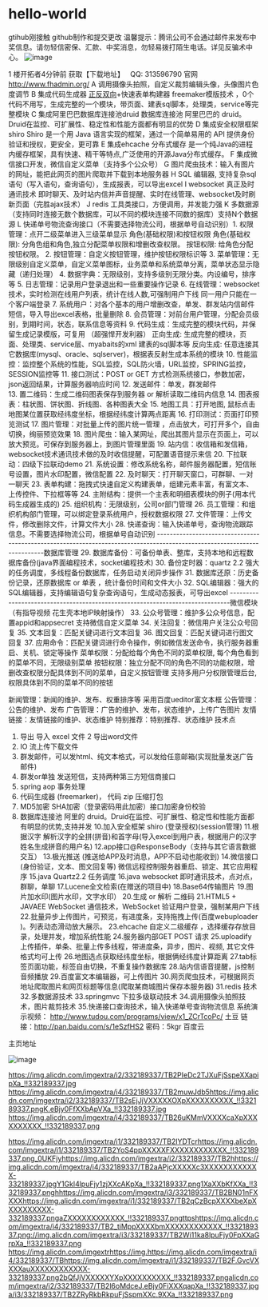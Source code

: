 # hello-world
gtihub刚接触
github制作和提交更改
温馨提示：腾讯公司不会通过邮件来发布中奖信息。请勿轻信密保、汇款、中奖消息，勿轻易拨打陌生电话。详见反骗术中心。
![image](https://img.alicdn.com/imgextra/i3/332189337/TB2ZRyRkbRkpuFjSspmXXc.9XXa_!!332189337.png)

1 楼开拓者4分钟前
获取【下载地址】   QQ: 313596790
官网 http://www.fhadmin.org/
A 调用摄像头拍照，自定义裁剪编辑头像，头像图片色度调节
B 集成代码生成器 [正反双向](单表、主表、明细表、树形表，快速开发利器)+快速表单构建器
freemaker模版技术 ，0个代码不用写，生成完整的一个模块，带页面、建表sql脚本，处理类，service等完整模块
C 集成阿里巴巴数据库连接池druid  数据库连接池  阿里巴巴的 druid。Druid在监控、可扩展性、稳定性和性能方面都有明显的优势
D 集成安全权限框架shiro
  Shiro 是一个用 Java 语言实现的框架，通过一个简单易用的 API 提供身份验证和授权，更安全，更可靠
E 集成ehcache 分布式缓存
  是一个纯Java的进程内缓存框架，具有快速、精干等特点,广泛使用的开源Java分布式缓存。
F 集成微信接口开发，微信自定义菜单（支持多个公众号）
G 图片爬虫技术：输入有图片的网址，能把此网页的图片爬取并下载到本地服务器
H SQL 编辑器, 支持复杂sql语句（写入语句，查询语句），生成报表，可以导出excel
I  websocket 真正及时通讯技术
  即时聊天、及时站内信并声音提醒、实时在线管理、websocket及时刷新页面（完胜ajax技术）
J  redis 工具类接口，方便调用，并发能力强
K 多数据源（支持同时连接无数个数据库，可以不同的模块连接不同数的据库）支持N个数据源
L  快递单号物流查询接口（不需要选择物流公司，根据单号自动识别）1.   权限管理：点开二级菜单进入三级菜单显示 角色(基础权限)和按钮权限
      角色(基础权限): 分角色组和角色,独立分配菜单权限和增删改查权限。
      按钮权限: 给角色分配按钮权限。
2.   按钮管理：自定义按钮管理，维护按钮权限标识等
3.   菜单管理：无限级别自定义菜单，自定义菜单图标，业务菜单和系统菜单分离，菜单状态显示隐藏（递归处理）
4.   数据字典：无限级别，支持多级别无限分类。内设编号，排序等
5.   日志管理：记录用户登录退出和一些重要操作记录
6.   在线管理：websocket技术，实时检测在线用户列表，统计在线人数,可强制用户下线 同一用户只能在一个客户端登录
7.   系统用户：对各个基本的用户增删改查，单发、群发站内信邮件短信，导入导出excel表格，批量删除
8.   会员管理：对前台用户管理，分配会员级别，到期时间，状态，联系信息等资料
9.   代码生成：生成完整的模块代码，并保留生成记录模版，可复用 （超强悍开发利器） 
       正向生成:  生成完整的模块，页面、处理类、service层、myabaits的xml 建表的sql脚本等
       反向生成:  任意连接其它数据库(mysql、oracle、sqlserver)，根据表反射生成本系统的模块
10. 性能监控：监控整个系统的性能，SQL监控，SQL防火墙，URL监控，SPRING监控，SESSION监控等
11. 接口测试：POST or GET 方式检测系统接口，参数加密，json返回结果，计算服务器响应时间
12. 发送邮件：单发，群发邮件  
13. 置二维码：生成二维码图表保存到服务器 or  解析读取二维码内信息 
14. 图表报表：柱状图、饼状图、折线图、各种图表大全
15. 地图工具：打开地图, 鼠标点击地图某位置获取经纬度坐标，根据经纬度计算两点距离
16. 打印测试：页面打印预览测试
17. 图片管理：对批量上传的图片统一管理 ，点击放大，可打开多个，自由切换，绚丽预览效果
18. 图片爬虫：输入某网址，爬出其图片显示在页面上，可以放大预览。可保存到服务器上，到图片管理里面
19. 站内信：收信箱和发信箱， websocket技术通讯技术做的及时收信提醒，可配置语音提示来信 
20. 下拉联动：四级下拉联动demo
21. 系统设置：修改系统名称，邮件服务器配置，短信账号设置，图片水印配置，微信配置
22. 及时聊天：打开聊天窗口，可群聊、一对一聊天
23. 表单构建：拖拽式快速自定义构建表单，组建元素丰富，有富文本、上传控件、下拉框等等
24. 主附结构：提供一个主表和明细表模块的例子(用本代码生成器生成的)
25. 组织机构：无限级别，公司or部门管理
26. 员工管理：和组织机构部门管理，可以绑定登录系统用户，授权数据权限
27. 文件管理：上传文件，修改删除文件，计算文件大小
28. 快递查询：输入快递单号，查询物流跟踪信息。不需要选择物流公司，根据单号自动识别
  -------------------------------------------------------------------------------------------------------------------------数据库管理
29. 数据库备份：可备份单表、整库，支持本地和远程数据库备份(java界面编程技术，socket编程技术)
30. 备份定时器：quartz 2.2 强大的任务调度，多线程备份数据库，任务启动关闭异步操作
31. 数据库还原：历史备份记录，还原数据库 or 单表 ，统计备份时间和文件大小
32. SQL编辑器：强大的SQL编辑器，支持编辑语句复杂查询语句，生成动态报表，可导出excel
------------------------------------------------------------------------------微信模块  （有指导视频  花生壳本地IP映射操作）
33. 公众号管理：维护多公众号信息，配置appid和appsecret 支持微信自定义菜单
34. 关注回复：微信用户关注公众号回复
35. 文本回复：匹配关键词进行文本回复
36. 图文回复：匹配关键词进行图文回复
37. 应用命令：匹配关键词进行命令操作，例如微信发送命令，执行服务器重启、关机、锁定等操作
菜单权限：分配给每个角色不同的菜单权限, 每个角色看到的菜单不同，无限级别菜单
按钮权限：独立分配不同的角色不同的功能权限，增删改查权限分配具体到不同的菜单，自定义按钮管理
支持多用户分权限管理后台,  权限具体到不同的菜单不同的按钮

新闻管理：新闻的维护、发布、权重排序等 采用百度ueditor富文本框
公告管理：公告的维护、发布
广告管理：广告的维护、发布，状态维护，上传广告图片
友情链接：友情链接的维护、状态维护
特别推荐：特别推荐、状态维护
技术点

1. 导出 导入 excel 文件
2  导出word文件
3. IO 流上传下载文件
4. 群发邮件，可以发html、纯文本格式，可以发给任意邮箱(实现批量发送广告邮件)
5. 群发or单独 发送短信，支持两种第三方短信商接口
6. spring   aop  事务处理
7. 代码生成器 (freemarker)， 代码 zip 压缩打包
8. MD5加密 SHA加密（登录密码用此加密）接口加密身份校验
9. 数据库连接池  阿里的 druid。Druid在监控、可扩展性、稳定性和性能方面都有明显的优势,支持并发
10.加入安全框架 shiro (登录授权)(session管理)
11.根据汉字 解析汉字的全拼(拼音)和首字母(导入excel到用户表，根据用户的汉字姓名生成拼音的用户名)
12.app接口@ResponseBody（支持与其它语言数据交互）
13.极光推送 (推送给APP及时消息，APP不启动也能收到)
14.微信接口(身份验证，文本、图文回复等) 微信远程控制服务器重启、锁定、其它应用程序
15.java Quartz2.2 任务调度 
16.java websocket 即时通讯技术，点对点，群聊，单聊
17.Lucene全文检索(在赠送的项目中)
18.Base64传输图片
19.图片加水印(图片水印，文字水印）
20.生成 or  解析 二维码
21.HTML5 + JAVAEE  WebSocket 通信技术，WebSocket 验证用户登录，强制某用户下线
22.批量异步上传图片，可预览，有进度条，支持拖拽上传(百度webuploader )。列表动态滑动放大展示。
23.ehcache 自定义二级缓存 ，选择缓存存放目录，处理并发，增加系统性能
24.服务器内部GET POST 请求
25.uploadify 上传插件，单条、批量上传多线程，带进度条，异步，图片、视频, 其它文件格式均可上传
26.地图选点获取经纬度坐标，根据俩经纬度计算距离
27.tab标签页面功能，标签自由切换，不重复操作数据库
28.站内信语音提醒，js控制音频播放
29.百度富文本编辑器，可上传图片
30.网页爬虫技术，可根据网页地址爬取图片和网页标题等信息(爬取某商城图片保存本服务器)
31.redis 技术
32.多数据源技术
33.springmvc 下拉多级联动技术
34.调用摄像头拍照技术，图片裁剪技术
35.快递接口查询技术，输入快递单号查询物流信息
系统演示视频：
http://www.tudou.com/programs/view/x1_ZCrTcoPc/  土豆
链接：http://pan.baidu.com/s/1eSzfHS2 密码：5kgr  百度云

主页地址 





![image](https://img.alicdn.com/imgextra/i3/332189337/TB2_kQUdbmI.eBjy1zjXXaq5VXa_!!332189337.jpg)





https://img.alicdn.com/imgextra/i2/332189337/TB2PIeDc2TJXuFjSspeXXapipXa_!!332189337.jpg
https://img.alicdn.com/imgextra/i4/332189337/TB2muwJdb5https://img.alicdn.com/imgextra/i2/332189337/TB2sEjJjVXXXXXOXpXXXXXXXXXX_!!332189337.pngK.eBjy0FfXXbApVXa_!!332189337.jpg
https://img.alicdn.com/imgextra/i4/332189337/TB26uKMmVXXXXcaXpXXXXXXXXXX_!!332189337.png

https://img.alicdn.com/imgextra/i1/332189337/TB2lYDTcrhttps://img.alicdn.com/imgextra/i1/332189337/TB2YoS4ppXXXXXFXXXXXXXXXXXX_!!332189337.png_0UKFjyhttps://img.alicdn.com/imgextra/i2/332189337/TB2hhttps://img.alicdn.com/imgextra/i4/332189337/TB2aAPjcXXXXXc3XXXXXXXXXXXX-332189337.jpgY1Gkl4lpuFjy1zjXXcAKpXa_!!332189337.png1XaXXbKfXXa_!!332189337.pnghhttps://img.alicdn.com/imgextra/i3/332189337/TB2BN01nFXXXXhttps://img.alicdn.com/imgextra/i1/332189337/TB2qCzBcpXXXXbeXpXXXXXXXXXX-332189337.pngaZXXXXXXXXXXXX_!!332189337.pngttpshttps://img.alicdn.com/imgextra/i4/332189337/TB2_tiMppXXXXbmXXXXXXXXXXXX_!!332189337.png://img.alicdn.com/imgextra/i3/332189337/TB2Wi11ka8lpuFjy0FpXXaGrpXa_!!332189337.png
https://img.alicdn.com/imgextrhttps://img.https://img.alicdn.com/imgextra/i4/332189337/TBhttps://img.alicdn.com/imgextra/i1/332189337/TB2F.GvcVXXXXauXXXXXXXXXXXX-332189337.png2bQfJjVXXXXXYXpXXXXXXXXXX_!!332189337.pngalicdn.com/imgextra/i2/332189337/TB2l6oMdceJ.eBjy0FiXXXqapXa_!!332189337.jpga/i3/332189337/TB2ZRyRkbRkpuFjSspmXXc.9XXa_!!332189337.png






















